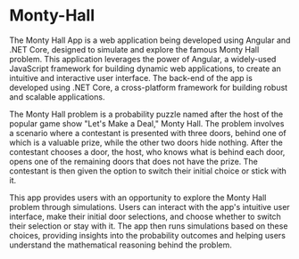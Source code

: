 # Monty-Hall
The Monty Hall App is a web application being developed using Angular and .NET Core, designed to simulate and explore the famous Monty Hall problem. This application leverages the power of Angular, a widely-used JavaScript framework for building dynamic web applications, to create an intuitive and interactive user interface. The back-end of the app is developed using .NET Core, a cross-platform framework for building robust and scalable applications.

The Monty Hall problem is a probability puzzle named after the host of the popular game show "Let's Make a Deal," Monty Hall. The problem involves a scenario where a contestant is presented with three doors, behind one of which is a valuable prize, while the other two doors hide nothing. After the contestant chooses a door, the host, who knows what is behind each door, opens one of the remaining doors that does not have the prize. The contestant is then given the option to switch their initial choice or stick with it.

This app provides users with an opportunity to explore the Monty Hall problem through simulations. Users can interact with the app's intuitive user interface, make their initial door selections, and choose whether to switch their selection or stay with it. The app then runs simulations based on these choices, providing insights into the probability outcomes and helping users understand the mathematical reasoning behind the problem.
